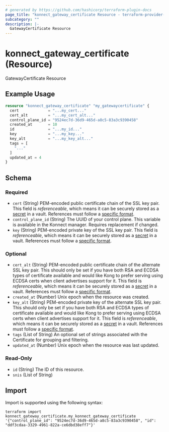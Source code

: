 ```yaml
---
# generated by https://github.com/hashicorp/terraform-plugin-docs
page_title: "konnect_gateway_certificate Resource - terraform-provider-konnect"
subcategory: ""
description: |-
  GatewayCertificate Resource
---
```


# konnect_gateway_certificate (Resource)

GatewayCertificate Resource

## Example Usage

```terraform
resource "konnect_gateway_certificate" "my_gatewaycertificate" {
  cert             = "...my_cert..."
  cert_alt         = "...my_cert_alt..."
  control_plane_id = "9524ec7d-36d9-465d-a8c5-83a3c9390458"
  created_at       = 10
  id               = "...my_id..."
  key              = "...my_key..."
  key_alt          = "...my_key_alt..."
  tags = [
    "..."
  ]
  updated_at = 4
}
```

<!-- schema generated by tfplugindocs -->
## Schema

### Required

- `cert` (String) PEM-encoded public certificate chain of the SSL key pair. This field is _referenceable_, which means it can be securely stored as a [secret](/gateway/latest/plan-and-deploy/security/secrets-management/getting-started) in a vault. References must follow a [specific format](/gateway/latest/plan-and-deploy/security/secrets-management/reference-format).
- `control_plane_id` (String) The UUID of your control plane. This variable is available in the Konnect manager. Requires replacement if changed.
- `key` (String) PEM-encoded private key of the SSL key pair. This field is _referenceable_, which means it can be securely stored as a [secret](/gateway/latest/plan-and-deploy/security/secrets-management/getting-started) in a vault. References must follow a [specific format](/gateway/latest/plan-and-deploy/security/secrets-management/reference-format).

### Optional

- `cert_alt` (String) PEM-encoded public certificate chain of the alternate SSL key pair. This should only be set if you have both RSA and ECDSA types of certificate available and would like Kong to prefer serving using ECDSA certs when client advertises support for it. This field is _referenceable_, which means it can be securely stored as a [secret](/gateway/latest/plan-and-deploy/security/secrets-management/getting-started) in a vault. References must follow a [specific format](/gateway/latest/plan-and-deploy/security/secrets-management/reference-format).
- `created_at` (Number) Unix epoch when the resource was created.
- `key_alt` (String) PEM-encoded private key of the alternate SSL key pair. This should only be set if you have both RSA and ECDSA types of certificate available and would like Kong to prefer serving using ECDSA certs when client advertises support for it. This field is _referenceable_, which means it can be securely stored as a [secret](/gateway/latest/plan-and-deploy/security/secrets-management/getting-started) in a vault. References must follow a [specific format](/gateway/latest/plan-and-deploy/security/secrets-management/reference-format).
- `tags` (List of String) An optional set of strings associated with the Certificate for grouping and filtering.
- `updated_at` (Number) Unix epoch when the resource was last updated.

### Read-Only

- `id` (String) The ID of this resource.
- `snis` (List of String)

## Import

Import is supported using the following syntax:

```shell
terraform import konnect_gateway_certificate.my_konnect_gateway_certificate '{"control_plane_id": "9524ec7d-36d9-465d-a8c5-83a3c9390458", "id": "ddf3cdaa-3329-4961-822a-ce6dbd38eff7"}'
```
